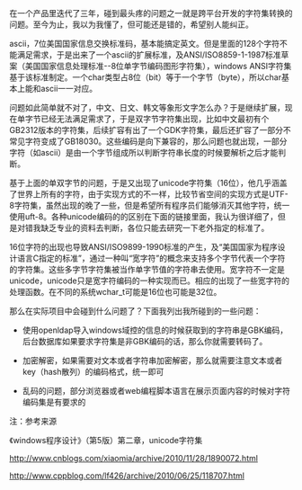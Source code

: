 在一个产品里迭代了三年，碰到最头疼的问题之一就是跨平台开发的字符集转换的问题。至今为止，我以为我懂了，但可能还是错的，希望别人能纠正。

ascii，7位美国国家信息交换标准码，基本能搞定英文。但是里面的128个字符不能满足需求，于是出来了一个ascii的扩展标准，及ANSI/ISO8859-1-1987标准草案（美国国家信息处理标准--8位单字节编码图形字符集），windows ANSI字符集基于该标准制定。一个char类型占8位（bit）等于一个字节（byte），所以char基本上能和ascii一一对应。

问题如此简单就不对了，中文、日文、韩文等象形文字怎么办？于是继续扩展，现在单字节已经无法满足需求了，于是双字节字符集出现，比如中文最初有个GB2312版本的字符集，后续扩容有出了一个GDK字符集，最后还扩容了一部分不常见字符变成了GB18030。这些编码是向下兼容的，那么问题也就出现，一部分字符（如ascii）是由一个字节组成所以判断字符串长度的时候要解析之后才能判断。

基于上面的单双字节的问题，于是又出现了unicode字符集（16位），他几乎涵盖了世界上所有的字符，由于实现方式的不一样，比较节省空间的实现方式是UTF-8字符集，虽然出现的晚了一些，但是希望所有程序员们能够消灭其他字符，统一使用uft-8。各种unicode编码的的区别在下面的链接里面，我认为很详细了，但是对错我缺乏专业的资料去判断，各位只能去研究一下老外指定的标准了。

16位字符的出现也导致ANSI/ISO9899-1990标准的产生，及“美国国家为程序设计语言C指定的标准”，通过一种叫“宽字符”的概念来支持多个字节代表一个字符的字符集。这些多字节字符集被当作单字节值的字符串去使用。宽字符不一定是unicode，unicode只是宽字符编码的一种实现而已。相应的出现了一些宽字符的处理函数。在不同的系统wchar_t可能是16位也可能是32位。

那么在实际项目中会碰到什么问题了？下面我列出我所碰到的一些问题：

- 使用openldap导入windows域控的信息的时候获取到的字符串是GBK编码，后台数据库如果要求字符集是非GBK编码的话，那么你就需要转码了。

- 加密解密，如果需要对文本或者字符串加密解密，那么就需要注意文本或者key（hash散列）的编码格式，统一即可

- 乱码的问题，部分浏览器或者web编程脚本语言在展示页面内容的时候对字符编码集是有要求的



注：参考来源

《windows程序设计》（第5版）第二章，unicode字符集

http://www.cnblogs.com/xiaomia/archive/2010/11/28/1890072.html

http://www.cppblog.com/lf426/archive/2010/06/25/118707.html
